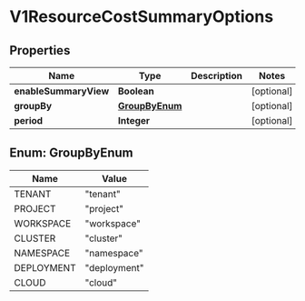 # V1ResourceCostSummaryOptions

## Properties
Name | Type | Description | Notes
------------ | ------------- | ------------- | -------------
**enableSummaryView** | **Boolean** |  |  [optional]
**groupBy** | [**GroupByEnum**](#GroupByEnum) |  |  [optional]
**period** | **Integer** |  |  [optional]

<a name="GroupByEnum"></a>
## Enum: GroupByEnum
Name | Value
---- | -----
TENANT | &quot;tenant&quot;
PROJECT | &quot;project&quot;
WORKSPACE | &quot;workspace&quot;
CLUSTER | &quot;cluster&quot;
NAMESPACE | &quot;namespace&quot;
DEPLOYMENT | &quot;deployment&quot;
CLOUD | &quot;cloud&quot;
